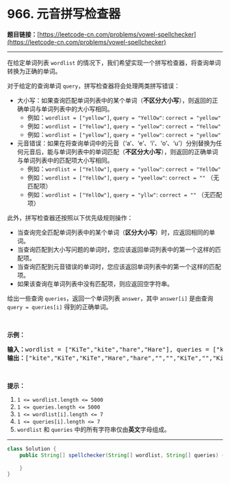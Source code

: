 # 966. 元音拼写检查器

**题目链接：**[https://leetcode-cn.com/problems/vowel-spellchecker](https://leetcode-cn.com/problems/vowel-spellchecker)

---

<div class="content__1Y2H">
 <div class="notranslate">
  <p>在给定单词列表&nbsp;<code>wordlist</code>&nbsp;的情况下，我们希望实现一个拼写检查器，将查询单词转换为正确的单词。</p> 
  <p>对于给定的查询单词&nbsp;<code>query</code>，拼写检查器将会处理两类拼写错误：</p> 
  <ul> 
   <li>大小写：如果查询匹配单词列表中的某个单词（<strong>不区分大小写</strong>），则返回的正确单词与单词列表中的大小写相同。 
    <ul> 
     <li>例如：<code>wordlist = ["yellow"]</code>, <code>query = "YellOw"</code>: <code>correct = "yellow"</code></li> 
     <li>例如：<code>wordlist = ["Yellow"]</code>, <code>query = "yellow"</code>: <code>correct = "Yellow"</code></li> 
     <li>例如：<code>wordlist = ["yellow"]</code>, <code>query = "yellow"</code>: <code>correct = "yellow"</code></li> 
    </ul> </li> 
   <li>元音错误：如果在将查询单词中的元音（‘a’、‘e’、‘i’、‘o’、‘u’）分别替换为任何元音后，能与单词列表中的单词匹配（<strong>不区分大小写</strong>），则返回的正确单词与单词列表中的匹配项大小写相同。 
    <ul> 
     <li>例如：<code>wordlist = ["YellOw"]</code>, <code>query = "yollow"</code>: <code>correct = "YellOw"</code></li> 
     <li>例如：<code>wordlist = ["YellOw"]</code>, <code>query = "yeellow"</code>: <code>correct = ""</code> （无匹配项）</li> 
     <li>例如：<code>wordlist = ["YellOw"]</code>, <code>query = "yllw"</code>: <code>correct = ""</code> （无匹配项）</li> 
    </ul> </li> 
  </ul> 
  <p>此外，拼写检查器还按照以下优先级规则操作：</p> 
  <ul> 
   <li>当查询完全匹配单词列表中的某个单词（<strong>区分大小写</strong>）时，应返回相同的单词。</li> 
   <li>当查询匹配到大小写问题的单词时，您应该返回单词列表中的第一个这样的匹配项。</li> 
   <li>当查询匹配到元音错误的单词时，您应该返回单词列表中的第一个这样的匹配项。</li> 
   <li>如果该查询在单词列表中没有匹配项，则应返回空字符串。</li> 
  </ul> 
  <p>给出一些查询 <code>queries</code>，返回一个单词列表 <code>answer</code>，其中 <code>answer[i]</code> 是由查询 <code>query = queries[i]</code> 得到的正确单词。</p> 
  <p>&nbsp;</p> 
  <p><strong>示例：</strong></p> 
  <pre class="language-text"><strong>输入：</strong>wordlist = ["KiTe","kite","hare","Hare"], queries = ["kite","Kite","KiTe","Hare","HARE","Hear","hear","keti","keet","keto"]
<strong>输出：</strong>["kite","KiTe","KiTe","Hare","hare","","","KiTe","","KiTe"]</pre> 
  <p>&nbsp;</p> 
  <p><strong>提示：</strong></p> 
  <ol> 
   <li><code>1 &lt;= wordlist.length &lt;= 5000</code></li> 
   <li><code>1 &lt;= queries.length &lt;= 5000</code></li> 
   <li><code>1 &lt;= wordlist[i].length &lt;= 7</code></li> 
   <li><code>1 &lt;= queries[i].length &lt;= 7</code></li> 
   <li><code>wordlist</code> 和&nbsp;<code>queries</code>&nbsp;中的所有字符串仅由<strong>英文</strong>字母组成。</li> 
  </ol> 
 </div>
</div>

---

```java
class Solution {
    public String[] spellchecker(String[] wordlist, String[] queries) {
        
    }
}
```